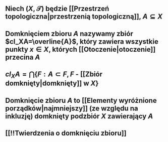 ## Niech $(X,\mathcal{T})$ będzie [[Przestrzeń topologiczna|przestrzenią topologiczną]], $A\subseteq X$
## **Domknięciem zbioru** $A$ nazywamy zbiór $cl_XA=\overline{A}$, który zawiera wszystkie punkty $x\in X$, których [[Otoczenie|otoczenie]] przecina $A$
## $cl_XA=\bigcap\{F:A\subset F, F$ - [[Zbiór domknięty|domknięty]] w $X\}$
## Domknięcie zbioru $A$ to [[Elementy wyróżnione porządków|najmniejszy]] (ze względu na inkluzję) domknięty podzbiór $X$ zawierający $A$
## [[!!Twierdzenia o domknięciu zbioru]]